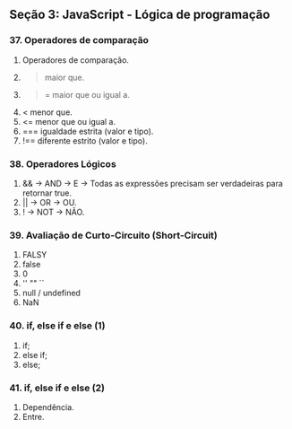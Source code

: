 ## Seção 3: JavaScript - Lógica de programação

### 37. Operadores de comparação
1. Operadores de comparação.
2. > maior que.
3. >= maior que ou igual a.
4. < menor que.
5. <= menor que ou igual a.
6. === igualdade estrita (valor e tipo).
7. !== diferente estrito (valor e tipo).

### 38. Operadores Lógicos
1. && -> AND -> E -> Todas as expressões precisam ser verdadeiras para retornar true.
2. || -> OR -> OU.
3. ! -> NOT -> NÃO.

### 39. Avaliação de Curto-Circuito (Short-Circuit)
1. FALSY
2. false
3. 0
4. '' "" ``
5. null / undefined
6. NaN

### 40. if, else if e else (1)
1. if;
2. else if;
3. else;

### 41. if, else if e else (2)
1. Dependência.
2. Entre.